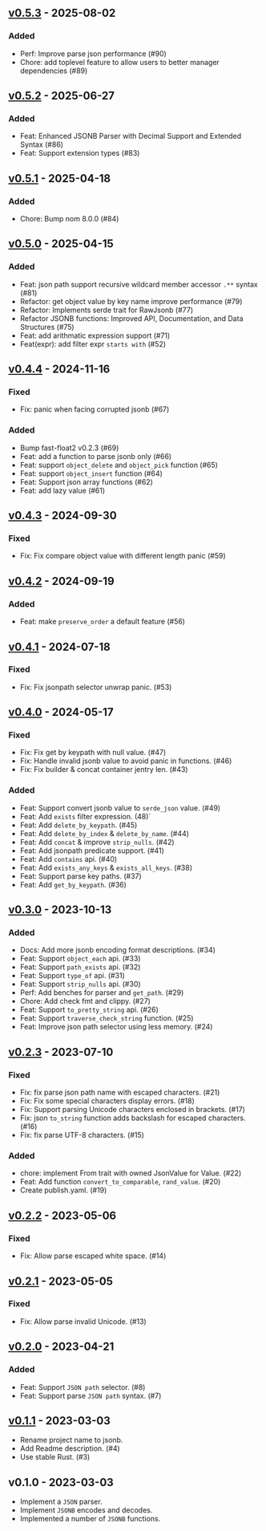 ## [v0.5.3] - 2025-08-02

### Added

- Perf: Improve parse json performance (#90)
- Chore: add toplevel feature to allow users to better manager dependencies (#89)

## [v0.5.2] - 2025-06-27

### Added

- Feat: Enhanced JSONB Parser with Decimal Support and Extended Syntax (#86)
- Feat: Support extension types (#83)

## [v0.5.1] - 2025-04-18

### Added

- Chore: Bump nom 8.0.0 (#84)

## [v0.5.0] - 2025-04-15

### Added

- Feat: json path support recursive wildcard member accessor `.**` syntax (#81)
- Refactor: get object value by key name improve performance (#79)
- Refactor: Implements serde trait for RawJsonb (#77)
- Refactor JSONB functions: Improved API, Documentation, and Data Structures (#75)
- Feat: add arithmatic expression support (#71)
- Feat(expr): add filter expr `starts with` (#52)

## [v0.4.4] - 2024-11-16

### Fixed

- Fix: panic when facing corrupted jsonb (#67)

### Added

- Bump fast-float2 v0.2.3  (#69)
- Feat: add a function to parse jsonb only (#66)
- Feat: support `object_delete` and `object_pick` function (#65)
- Feat: support `object_insert` function (#64)
- Feat: Support json array functions (#62)
- Feat: add lazy value (#61)

## [v0.4.3] - 2024-09-30

### Fixed

- Fix: Fix compare object value with different length panic (#59)

## [v0.4.2] - 2024-09-19

### Added

- Feat: make `preserve_order` a default feature (#56)

## [v0.4.1] - 2024-07-18

### Fixed

- Fix: Fix jsonpath selector unwrap panic. (#53)

## [v0.4.0] - 2024-05-17

### Fixed

- Fix: Fix get by keypath with null value. (#47)
- Fix: Handle invalid jsonb value to avoid panic in functions. (#46)
- Fix: Fix builder & concat container jentry len. (#43)

### Added

- Feat: Support convert jsonb value to `serde_json` value. (#49)
- Feat: Add `exists` filter expression. (48)`
- Feat: Add `delete_by_keypath`. (#45)
- Feat: Add `delete_by_index` & `delete_by_name`. (#44)
- Feat: Add `concat` & improve `strip_nulls`. (#42)
- Feat: Add jsonpath predicate support. (#41)
- Feat: Add `contains` api. (#40)
- Feat: Add `exists_any_keys` & `exists_all_keys`. (#38)
- Feat: Support parse key paths. (#37)
- Feat: Add `get_by_keypath`. (#36)

## [v0.3.0] - 2023-10-13

### Added

- Docs: Add more jsonb encoding format descriptions. (#34)
- Feat: Support `object_each` api. (#33)
- Feat: Support `path_exists` api. (#32)
- Feat: Support `type_of` api. (#31)
- Feat: Support `strip_nulls` api. (#30)
- Perf: Add benches for parser and `get_path`. (#29)
- Chore: Add check fmt and clippy. (#27)
- Feat: Support `to_pretty_string` api. (#26)
- Feat: Support `traverse_check_string` function. (#25)
- Feat: Improve json path selector using less memory. (#24)

## [v0.2.3] - 2023-07-10

### Fixed

- Fix: fix parse json path name with escaped characters. (#21)
- Fix: Fix some special characters display errors. (#18)
- Fix: Support parsing Unicode characters enclosed in brackets. (#17)
- Fix: json `to_string` function adds backslash for escaped characters. (#16)
- Fix: fix parse UTF-8 characters. (#15)

### Added

- chore: implement From trait with owned JsonValue for Value. (#22)
- Feat: Add function `convert_to_comparable`, `rand_value`. (#20)
- Create publish.yaml. (#19)

## [v0.2.2] - 2023-05-06

### Fixed

- Fix: Allow parse escaped white space. (#14)

## [v0.2.1] - 2023-05-05

### Fixed

- Fix: Allow parse invalid Unicode. (#13)

## [v0.2.0] - 2023-04-21

### Added

- Feat: Support `JSON path` selector. (#8)
- Feat: Support parse `JSON path` syntax. (#7)

## [v0.1.1] - 2023-03-03

- Rename project name to jsonb.
- Add Readme description. (#4)
- Use stable Rust. (#3)

## v0.1.0 - 2023-03-03

- Implement a `JSON` parser.
- Implement `JSONB` encodes and decodes.
- Implemented a number of `JSONB` functions.

[v0.5.3]: https://github.com/databendlabs/jsonb/compare/v0.5.2...v0.5.3
[v0.5.2]: https://github.com/databendlabs/jsonb/compare/v0.5.1...v0.5.2
[v0.5.1]: https://github.com/databendlabs/jsonb/compare/v0.5.0...v0.5.1
[v0.5.0]: https://github.com/databendlabs/jsonb/compare/v0.4.4...v0.5.0
[v0.4.4]: https://github.com/databendlabs/jsonb/compare/v0.4.3...v0.4.4
[v0.4.3]: https://github.com/databendlabs/jsonb/compare/v0.4.2...v0.4.3
[v0.4.2]: https://github.com/databendlabs/jsonb/compare/v0.4.1...v0.4.2
[v0.4.1]: https://github.com/databendlabs/jsonb/compare/v0.4.0...v0.4.1
[v0.4.0]: https://github.com/databendlabs/jsonb/compare/v0.3.0...v0.4.0
[v0.3.0]: https://github.com/databendlabs/jsonb/compare/v0.2.3...v0.3.0
[v0.2.3]: https://github.com/databendlabs/jsonb/compare/v0.2.2...v0.2.3
[v0.2.2]: https://github.com/databendlabs/jsonb/compare/v0.2.1...v0.2.2
[v0.2.1]: https://github.com/databendlabs/jsonb/compare/v0.2.0...v0.2.1
[v0.2.0]: https://github.com/databendlabs/jsonb/compare/v0.1.1...v0.2.0
[v0.1.1]: https://github.com/databendlabs/jsonb/compare/v0.1.0...v0.1.1
